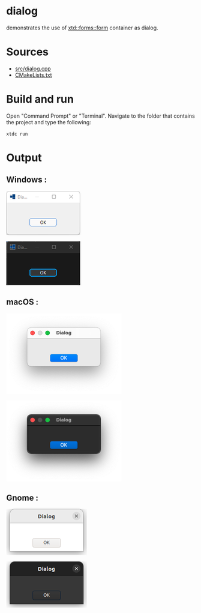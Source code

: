 # dialog

demonstrates the use of [xtd::forms::form](https://gammasoft71.github.io/xtd/reference_guides/latest/classxtd_1_1forms_1_1form.html) container as dialog.

# Sources

* [src/dialog.cpp](src/dialog.cpp)
* [CMakeLists.txt](CMakeLists.txt)

# Build and run

Open "Command Prompt" or "Terminal". Navigate to the folder that contains the project and type the following:

```shell
xtdc run
```

# Output

## Windows :

![Screenshot](../../../../docs/pictures/examples/dialog_w.png)

![Screenshot](../../../../docs/pictures/examples/dialog_wd.png)

## macOS :

![Screenshot](../../../../docs/pictures/examples/dialog_m.png)

![Screenshot](../../../../docs/pictures/examples/dialog_md.png)

## Gnome :

![Screenshot](../../../../docs/pictures/examples/dialog_g.png)

![Screenshot](../../../../docs/pictures/examples/dialog_gd.png)

